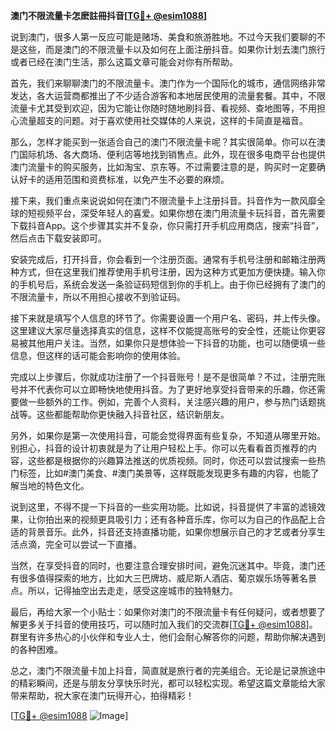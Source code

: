 **澳门不限流量卡怎麽註冊抖音[[TG💪+ @esim1088](https://t.me/s/esim1088)]**

说到澳门，很多人第一反应可能是赌场、美食和旅游胜地。不过今天我们要聊的不是这些，而是澳门的不限流量卡以及如何在上面注册抖音。如果你计划去澳门旅行或者已经在澳门生活，那么这篇文章可能会对你有所帮助。

首先，我们来聊聊澳门的不限流量卡。澳门作为一个国际化的城市，通信网络非常发达，各大运营商都推出了不少适合游客和本地居民使用的流量套餐。其中，不限流量卡尤其受到欢迎，因为它能让你随时随地刷抖音、看视频、查地图等，不用担心流量超支的问题。对于喜欢使用社交媒体的人来说，这样的卡简直是福音。

那么，怎样才能买到一张适合自己的澳门不限流量卡呢？其实很简单。你可以在澳门国际机场、各大商场、便利店等地找到销售点。此外，现在很多电商平台也提供澳门流量卡的购买服务，比如淘宝、京东等。不过需要注意的是，购买时一定要确认好卡的适用范围和资费标准，以免产生不必要的麻烦。

接下来，我们重点来说说如何在澳门不限流量卡上注册抖音。抖音作为一款风靡全球的短视频平台，深受年轻人的喜爱。如果你想在澳门用流量卡玩抖音，首先需要下载抖音App。这个步骤其实并不复杂，你只需打开手机应用商店，搜索“抖音”，然后点击下载安装即可。

安装完成后，打开抖音，你会看到一个注册页面。通常有手机号注册和邮箱注册两种方式，但在这里我们推荐使用手机号注册，因为这种方式更加方便快捷。输入你的手机号后，系统会发送一条验证码短信到你的手机上。由于你已经拥有了澳门的不限流量卡，所以不用担心接收不到验证码。

接下来就是填写个人信息的环节了。你需要设置一个用户名、密码，并上传头像。这里建议大家尽量选择真实的信息，这样不仅能提高账号的安全性，还能让你更容易被其他用户关注。当然，如果你只是想体验一下抖音的功能，也可以随便填一些信息，但这样的话可能会影响你的使用体验。

完成以上步骤后，你就成功注册了一个抖音账号！是不是很简单？不过，注册完账号并不代表你可以立即畅快地使用抖音。为了更好地享受抖音带来的乐趣，你还需要做一些额外的工作。例如，完善个人资料，关注感兴趣的用户，参与热门话题挑战等。这些都能帮助你更快融入抖音社区，结识新朋友。

另外，如果你是第一次使用抖音，可能会觉得界面有些复杂，不知道从哪里开始。别担心，抖音的设计初衷就是为了让用户轻松上手。你可以先看看首页推荐的内容，这些都是根据你的兴趣算法推送的优质视频。同时，你还可以尝试搜索一些热门标签，比如#澳门美食、#澳门美景等，这样既能发现更多有趣的内容，也能了解当地的特色文化。

说到这里，不得不提一下抖音的一些实用功能。比如说，抖音提供了丰富的滤镜效果，让你拍出来的视频更具吸引力；还有各种音乐库，你可以为自己的作品配上合适的背景音乐。此外，抖音还支持直播功能，如果你想展示自己的才艺或者分享生活点滴，完全可以尝试一下直播。

当然，在享受抖音的同时，也要注意合理安排时间，避免沉迷其中。毕竟，澳门还有很多值得探索的地方，比如大三巴牌坊、威尼斯人酒店、葡京娱乐场等著名景点。所以，记得抽空出去走走，感受这座城市的独特魅力。

最后，再给大家一个小贴士：如果你对澳门的不限流量卡有任何疑问，或者想要了解更多关于抖音的使用技巧，可以随时加入我们的交流群[[TG💪+ @esim1088](https://t.me/s/esim1088)]。群里有许多热心的小伙伴和专业人士，他们会耐心解答你的问题，帮助你解决遇到的各种困难。

总之，澳门不限流量卡加上抖音，简直就是旅行者的完美组合。无论是记录旅途中的精彩瞬间，还是与朋友分享快乐时光，都可以轻松实现。希望这篇文章能给大家带来帮助，祝大家在澳门玩得开心，拍得精彩！

[[TG💪+ @esim1088](https://t.me/s/esim1088) ![Image](https://i.postimg.cc/4NQfJmqS/Snipaste-2025-05-13-00-14-12.png)]